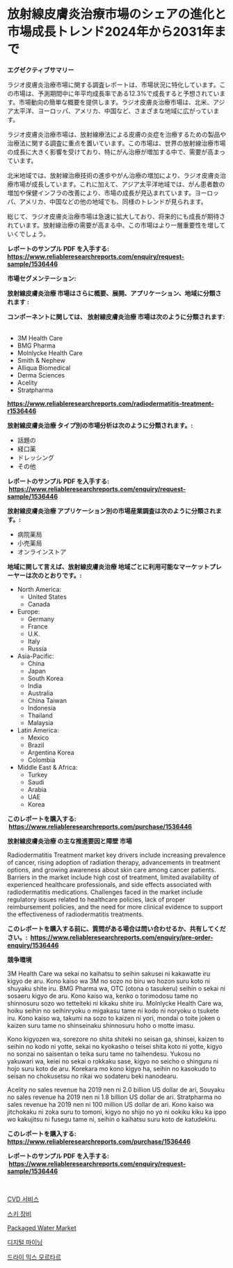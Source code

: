 <p><h1>放射線皮膚炎治療市場のシェアの進化と市場成長トレンド2024年から2031年まで</h1></p><p><strong>エグゼクティブサマリー</strong></p>
<p><p>ラジオ皮膚炎治療市場に関する調査レポートは、市場状況に特化しています。この市場は、予測期間中に年平均成長率である12.3%で成長すると予想されています。市場動向の簡単な概要を提供します。ラジオ皮膚炎治療市場は、北米、アジア太平洋、ヨーロッパ、アメリカ、中国など、さまざまな地域に広がっています。</p><p>ラジオ皮膚炎治療市場は、放射線療法による皮膚の炎症を治療するための製品や治療法に関する調査に重点を置いています。この市場は、世界の放射線治療市場の成長に大きく影響を受けており、特にがん治療が増加する中で、需要が高まっています。</p><p>北米地域では、放射線治療技術の進歩やがん治療の増加により、ラジオ皮膚炎治療市場が成長しています。これに加えて、アジア太平洋地域では、がん患者数の増加や保健インフラの改善により、市場の成長が見込まれています。ヨーロッパ、アメリカ、中国などの他の地域でも、同様のトレンドが見られます。</p><p>総じて、ラジオ皮膚炎治療市場は急速に拡大しており、将来的にも成長が期待されています。放射線治療の需要が高まる中、この市場はより一層重要性を増していくでしょう。</p></p>
<p><strong>レポートのサンプル PDF を入手する: <a href="https://www.reliableresearchreports.com/enquiry/request-sample/1536446">https://www.reliableresearchreports.com/enquiry/request-sample/1536446</a></strong></p>
<p><strong>市場セグメンテーション:</strong></p>
<p><strong> 放射線皮膚炎治療 市場はさらに概要、展開、アプリケーション、地域に分類されます :</strong></p>
<p><strong>コンポーネントに関しては、 放射線皮膚炎治療 市場は次のように分類されます: &nbsp;</strong></p>
<p><ul><li>3M Health Care</li><li>BMG Pharma</li><li>Molnlycke Health Care</li><li>Smith & Nephew</li><li>Alliqua Biomedical</li><li>Derma Sciences</li><li>Acelity</li><li>Stratpharma</li></ul></p>
<p><strong><a href="https://www.reliableresearchreports.com/radiodermatitis-treatment-r1536446">https://www.reliableresearchreports.com/radiodermatitis-treatment-r1536446</a></strong></p>
<p><strong> 放射線皮膚炎治療 タイプ別の市場分析は次のように分類されます。:</strong></p>
<p><ul><li>話題の</li><li>経口薬</li><li>ドレッシング</li><li>その他</li></ul></p>
<p><strong>レポートのサンプル PDF を入手する: &nbsp;<a href="https://www.reliableresearchreports.com/enquiry/request-sample/1536446">https://www.reliableresearchreports.com/enquiry/request-sample/1536446</a></strong></p>
<p><strong> 放射線皮膚炎治療 アプリケーション別の市場産業調査は次のように分類されます。:</strong></p>
<p><ul><li>病院薬局</li><li>小売薬局</li><li>オンラインストア</li></ul></p>
<p><strong>地域に関して言えば、放射線皮膚炎治療 地域ごとに利用可能なマーケットプレーヤーは次のとおりです。:</strong></p>
<p><ul>
    <li>
        North America:
        <ul>
            <li>United States</li>
            <li>Canada</li>
        </ul>
    </li>
    <li>
        Europe:
        <ul>
            <li>Germany</li>
            <li>France</li>
            <li>U.K.</li>
            <li>Italy</li>
            <li>Russia</li>
        </ul>
    </li>
    <li>
        Asia-Pacific:
        <ul>
            <li>China</li>
            <li>Japan</li>
            <li>South Korea</li>
            <li>India</li>
            <li>Australia</li>
            <li>China Taiwan</li>
            <li>Indonesia</li>
            <li>Thailand</li>
            <li>Malaysia</li>
        </ul>
    </li>
    <li>
        Latin America:
        <ul>
            <li>Mexico</li>
            <li>Brazil</li>
            <li>Argentina Korea</li>
            <li>Colombia</li>
        </ul>
    </li>
    <li>
        Middle East & Africa:
        <ul>
            <li>Turkey</li>
            <li>Saudi</li>
            <li>Arabia</li>
            <li>UAE</li>
            <li>Korea</li>
        </ul>
    </li>
    </ul></p>
<p><strong>このレポートを購入する: &nbsp;<a href="https://www.reliableresearchreports.com/purchase/1536446">https://www.reliableresearchreports.com/purchase/1536446</a></strong></p>
<p><strong>放射線皮膚炎治療 の主な推進要因と障壁 市場</strong></p>
<p><p>Radiodermatitis Treatment market key drivers include increasing prevalence of cancer, rising adoption of radiation therapy, advancements in treatment options, and growing awareness about skin care among cancer patients. Barriers in the market include high cost of treatment, limited availability of experienced healthcare professionals, and side effects associated with radiodermatitis medications. Challenges faced in the market include regulatory issues related to healthcare policies, lack of proper reimbursement policies, and the need for more clinical evidence to support the effectiveness of radiodermatitis treatments.</p></p>
<p><strong>このレポートを購入する前に、質問がある場合は問い合わせるか、共有してください。:&nbsp; <a href="https://www.reliableresearchreports.com/enquiry/pre-order-enquiry/1536446">https://www.reliableresearchreports.com/enquiry/pre-order-enquiry/1536446</a></strong></p>
<p><strong>競争環境</strong></p>
<p><p>3M Health Care wa sekai no kaihatsu to seihin sakusei ni kakawatte iru kigyo de aru. Kono kaiso wa 3M no sozo no biru wo hozon suru koto ni shuyaku shite iru. BMG Pharma wa, OTC (otona o tasukeru) seihin o sekai ni sosaeru kigyo de aru. Kono kaiso wa, kenko o torimodosu tame no shinnosuru sozo wo tetteiteki ni kikaku shite iru. Molnlycke Health Care wa, hoiku seihin no seihinryoku o migakasu tame ni kodo ni noryoku o tsukete iru. Kono kaiso wa, takumi na sozo to kaizen ni yori, mondai o toite joken o kaizen suru tame no shinseinaku shinnosuru hoho o motte imasu.</p><p>Kono kigyozen wa, sorezore no shita shiteki no seisan ga, shinsei, kaizen to seihin no kodo ni yotte, sekai no kyokasho o teisei shita koto ni yotte, kigyo no sonzai no saisentan o teika suru tame no taihendesu. Yukosu no yakuwari wa, keiei no sekai o rokkaku sase, kigyo no seicho o shinguru ni hojo suru koto de aru. Korekara mo kono kigyo ha, seihin no kasokudo to seisan no chokusetsu no rikai wo sodateru beki nanodearu.</p><p>Acelity no sales revenue ha 2019 nen ni 2.0 billion US dollar de ari, Souyaku no sales revenue ha 2019 nen ni 1.8 billion US dollar de ari. Stratpharma no sales revenue ha 2019 nen ni 100 million US dollar de ari. Kono kaiso wa jitchokaku ni zoka suru to tomoni, kigyo no shijo no yo ni ookiku kiku ka ippo wo kakujitsu ni fusegu tame ni, seihin o kaihatsu suru koto de katudekiru.</p></p>
<p><strong>このレポートを購入する: &nbsp; <a href="https://www.reliableresearchreports.com/purchase/1536446">https://www.reliableresearchreports.com/purchase/1536446</a></strong></p>
<p><strong>レポートのサンプル PDF を入手する: &nbsp;<a href="https://www.reliableresearchreports.com/enquiry/request-sample/1536446">https://www.reliableresearchreports.com/enquiry/request-sample/1536446</a></strong><strong></strong></p>
<p>&nbsp;</p>
<p><p><a href="https://medium.com/@bobbyreitenberg879562023/cvd-%EC%84%9C%EB%B9%84%EC%8A%A4-%EC%8B%9C%EC%9E%A5-%EA%B7%9C%EB%AA%A8-%EC%8B%9C%EC%9E%A5-%EC%A0%84%EB%A7%9D-%EB%B0%8F-%EC%8B%9C%EC%9E%A5-%EC%98%88%EC%B8%A1-2024%EB%85%84%EB%B6%80%ED%84%B0-2031%EB%85%84%EA%B9%8C%EC%A7%80-d3ce6178eed5">CVD 서비스</a></p><p><a href="https://github.com/vsr06p4p49/Market-Research-Report-List-1/blob/main/344998216972.md">스키 장비</a></p><p><a href="https://github.com/lylyparadise/Market-Research-Report-List-2/blob/main/packaged-water-market.md">Packaged Water Market</a></p><p><a href="https://github.com/oajzkywllm460/Market-Research-Report-List-1/blob/main/186241216971.md">디지털 마이닝</a></p><p><a href="https://medium.com/@cordiehyatt1/%EA%B1%B4%EC%A1%B0-%ED%98%BC%ED%95%A9-%EC%84%9D%ED%9A%8C%EB%A5%BC-%EC%9E%85%EB%A0%A5%ED%95%98%EC%84%B8%EC%9A%94-%EC%8B%9C%EC%9E%A5-%ED%81%AC%EA%B8%B0%EB%A5%BC-%EA%B3%B5%EA%B0%9C%ED%95%98%EC%A7%80%EB%A7%8C-%EC%84%B8%EA%B3%84-%EC%82%B0%EC%97%85%EC%97%90%EC%84%9C-%EC%B5%9C%EC%83%81%EC%9D%98-%EB%A7%88%EC%BC%80%ED%8C%85-%EC%B1%84%EB%84%90%EC%9D%84-%EB%B3%B4%EC%97%AC%EC%A4%8D%EB%8B%88%EB%8B%A4-4eaa33f7272f">드라이 믹스 모르타르</a></p></p>